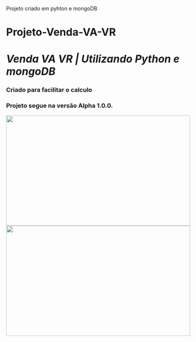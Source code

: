 
Projeto criado em pyhton e mongoDB

# Projeto-Venda-VA-VR

# **_Venda VA VR | Utilizando Python e mongoDB_**

### **Criado para facilitar o calculo**


### Projeto segue na versão Alpha 1.0.0.  

<img align="center" width="500px" height="300px" src="https://media3.giphy.com/media/v1.Y2lkPTc5MGI3NjExNmNjNGIzYWI1NDJjMDA4MDAxZTQ1NmE2ZThmN2E0NzYwYmQ1MjE5NCZlcD12MV9pbnRlcm5hbF9naWZzX2dpZklkJmN0PWc/ZozMlSVWrqyKQk1xqB/giphy.gif">

<img align="center" width="500px" height="300px" src="https://media2.giphy.com/media/v1.Y2lkPTc5MGI3NjExOThlYTBlMjFjYTY1NWJhNDUxOWRjYWU1YTcwOWI4MmQ2Y2E0ZjkzOSZlcD12MV9pbnRlcm5hbF9naWZzX2dpZklkJmN0PWc/KxVXrmTZlbIkeBZ6o1/giphy.gif">


